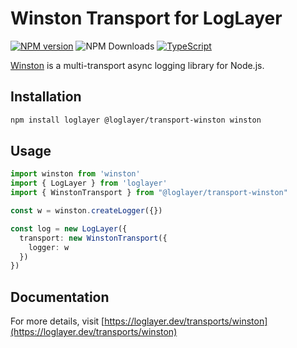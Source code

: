 # Winston Transport for LogLayer

[![NPM version](https://img.shields.io/npm/v/@loglayer/transport-winston.svg?style=flat-square)](https://www.npmjs.com/package/@loglayer/transport-winston)
![NPM Downloads](https://img.shields.io/npm/dm/@loglayer/transport-winston)
[![TypeScript](https://img.shields.io/badge/%3C%2F%3E-TypeScript-%230074c1.svg)](http://www.typescriptlang.org/)

[Winston](https://github.com/winstonjs/winston) is a multi-transport async logging library for Node.js.

## Installation

```bash
npm install loglayer @loglayer/transport-winston winston
```

## Usage

```typescript
import winston from 'winston'
import { LogLayer } from 'loglayer'
import { WinstonTransport } from "@loglayer/transport-winston"

const w = winston.createLogger({})

const log = new LogLayer({
  transport: new WinstonTransport({
    logger: w
  })
})
```

## Documentation

For more details, visit [https://loglayer.dev/transports/winston](https://loglayer.dev/transports/winston)

